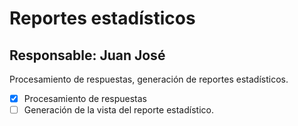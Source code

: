 # Reportes estadísticos

## Responsable: Juan José

Procesamiento de respuestas, generación de reportes estadísticos.

- [X] Procesamiento de respuestas 
- [ ] Generación de la vista del reporte estadístico.
